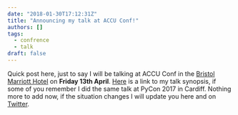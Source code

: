 ```yaml
---
date: "2018-01-30T17:12:31Z"
title: "Announcing my talk at ACCU Conf!"
authors: []
tags:
  - confrence
  - talk
draft: false
---
```


Quick post here, just to say I will be talking at ACCU Conf in the [Bristol Marriott Hotel](https://www.marriott.co.uk/hotels/travel/brsdt-bristol-marriott-hotel-city-centre/) on **Friday 13th April**. [Here](https://conference.accu.org/2018/sessions.html#XTalesofCthe6502andtheBBCwithaddedpython) is a link to my talk synopsis, if some of you remember I did the same talk at PyCon 2017 in Cardiff. Nothing more to add now, if the situation changes I will update you here and on [Twitter](https://twitter.com/legopicode).